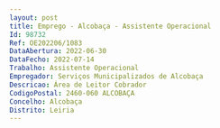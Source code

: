 ```yaml
--- 
layout: post
title: Emprego - Alcobaça - Assistente Operacional
Id: 98732
Ref: OE202206/1083
DataAbertura: 2022-06-30
DataFecho: 2022-07-14
Trabalho: Assistente Operacional
Empregador: Serviços Municipalizados de Alcobaça
Descricao: Área de Leitor Cobrador
CodigoPostal: 2460-060 ALCOBAÇA
Concelho: Alcobaça
Distrito: Leiria
--- 
```

